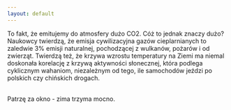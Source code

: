 ```yaml
---
layout: default
---
```


<!--21-->
To fakt, że emitujemy do atmosfery dużo CO2. Cóż to jednak znaczy dużo? Naukowcy twierdzą, że emisja cywilizacyjna gazów cieplarnianych to zaledwie 3% emisji naturalnej, pochodzącej z wulkanów, pożarów i od zwierząt. Twierdzą też, że krzywa wzrostu temperatury na Ziemi ma niemal doskonała korelację z krzywą aktywności słonecznej, która podlega cyklicznym wahaniom, niezależnym od tego, ile samochodów jeździ po polskich czy chińskich drogach.<div><br></div><div>Patrzę za okno - zima trzyma mocno.</div>